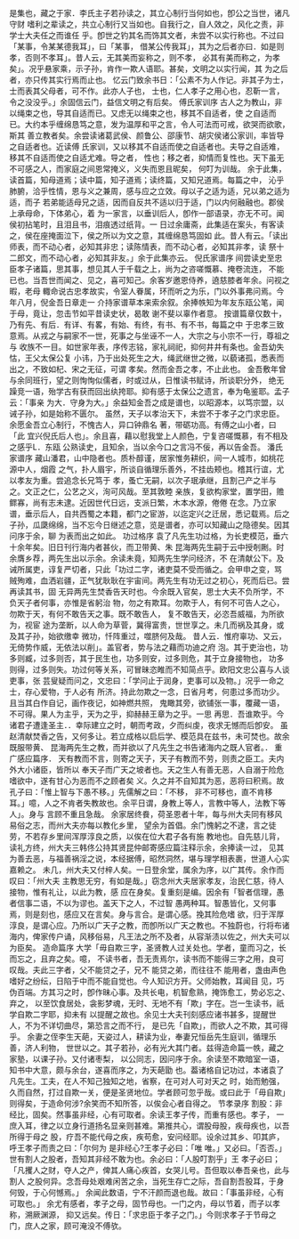 <!-- { "loadSidebar": true } -->
是集也，藏之于家．李氏主子若孙读之，其立心制行当何如也，卽公之当世，诸凡守财
嗜利之辈读之，共立心制行又当如也。自我行之，自人效之，风化之责，非学士大夫任之而谁任
乎。卽世之钓其名而饰其文者，未尝不以实行称也。不过曰「某事，令某某德我耳」，曰「某事，
借某公传我耳」，其为之后者亦曰．如是则孝，否则不孝耳」。昔人云，无其美而妄称之，则不孝，
必其有美而称之，为孝矣」。况乎悬家乘，示子孙，肯作一欺人语耶。甚矣，文明之以实行闻，其
为之后者，亦只传其实行焉而止也。
忆云门致余书日：「公素不为人作记。非其子为士，士而表其父母者，可不作。此亦人子也，
士也，仁人孝子之用心也，忍靳一言，令之没没乎。」余固信云门，益信文明之有后矣。
傅氏家训序
古人之为教山，非以绳束之也，导其自适而已。又虑无以绳束之也，移其不自适者，使
之自适而已。大约本乎缠绵恳笃之意，发为温厚和平之言，令人可法而可戒，欲哭而欲歌，斯其
善立教者矣。余尝读诸葛武侯、颜鲁公、邵康节、胡灾侯诸公家训，率皆导之自适者也。近读傅
氏家训，又以移其不自适而使之自适者也。夫导之自适难，移其不自适而使之自适尤难。导之者，
性也；移之者，抑情而复性也。天下虽无不可感之人，而家庭之间恩常掩义，义失而恩且昵矣，
何叮为训哉。
余于此集，读首篇，知母道焉；读中篇，知子道焉；读终篇，又知兄道焉。每篇之中，
沁乎肺腑，洽乎性情，恩与义之兼周，感与应之立效。母以子之适为适，兄以弟之适为适，而子
若弟能适母兄之适，因而自反共不适以归于适，门以内何融融也。郡侯上承母命，下体弟心，着
为一家言，以垂训后人，卽作一部语录，亦无不可。闻侯初拈笔时，且泪且书，泪痕透过纸背。一
日过余庸斋，此集适在案头，有客读之，侯在座掩面泣下，侯之所以为文之意，其缠绵恳笃固如
此。昔人有云。「读出师表，而不动心者，必知其非忠；读陈情表，而不动心者，必知其非孝，读
祭十二郎文，而不动心者，必知其非友。」余于此集亦云。
倪氏家谱序
间尝读史至忠臣孝子诸篇，思其事，想见其人于千载之上，尚为之咨嗟慨慕、掩卷流连，
不能已也。当吾世而闻之、见之，喜可知己。余客岁邀恩侍养，遶慈膝者年余。问视之暇，老母
輙命说古忠孝故实，令室人眷属，环而听之为乐，门以外事弗问焉。今年八月，倪金吾日章走一
介持家谱草本来索余叙。余捧帙知为年友东瓯公笔，闻于母，竟让，忽击节如平昔读史状，曷敢
谢不斐以辜作者意。
按谱篇章仅数十，乃有先、有后．有详、有畧，有始、有终，有书、有不书，每篇之中
于忠孝三致意焉。从戎之与嗣家不一世，死事之与坐诬不一人，大宗之与小宗不一行，尊祖之与
收族不一目。如世家年表，序传志铭，家礼祠祀，抑何井井有条也。金吾幼失怙，王父太保公复
小讳，乃于出处死生之大，绳武继世之微，以藐诸孤，悉表而出之，不致如杞、宋之无征，可谓
孝矣。然而金吾之孝，不止此也。
金吾敷年曾与余同班行，望之则恂恂似儒者，时或过从，日惟读书赋诗，所谈职分外，
绝无躁竞一语，殆学古有获而回出纨挎耶。抑有感于太保公之遗言，奉为龟鉴耶。孟子云：「事亲
为大．守身为大。」余益知金吾之成是谱也，以昭源本，以笃宗盟，以诫子孙，如是始称不匮尔。
虽然，天子以孝治天下，未尝不于孝子之门求忠臣。余愿金吾立心制行，不愧古人，异口钟鼎名
著，带砺功高。有傅之山小者，曰「此
宜兴倪氏后人也」。余且喜，藉以慰我堂上人颜色，宁复咨嗟慨慕，有不相及之感乎L．东瓯
公熟读史，且知余，当以余今口之言冯不佞，再以告金吾。
潘氏家谱序
藏山潘君，山中隐者也。质朴醇谨，居家惟务耕织，间一人城市，如桃花源中人，烟霞
之气，扑人眉宇，所谈自循理乐善外，不挂齿颊也。稽其行谊，尤以孝友为重。尝追念长兄笃于
孝，蚤亡无嗣，以次子珉承继，且割己产之半与之。文正之仁，公艺之义，洵可风哉。至其敦睦
亲族，复欲构家堂，置学田，赡鳏寡，尚有志未逮。近因世代日远，支派日繁，木本水源，倦倦
在念。乃立家谱，垂示后人，自共西蜀之本籍，都门之宦游，以迄定兴之迁居，悉记载焉。后之
子孙，瓜瓞绵绵，当不忘今日继述之意，览是谱者，亦可以知藏山之隐德矣。因其问序于余，聊
为表而出之如此。
功过格序
袁了凡先生功过格，为长吏模范，垂六十余年矣。旧日刊行海内者甚伙，而卫带黄、朱
昆海两先生嗣于云中授剞劂。时余膺乡荐，两先生出以示余。余读未竟，知两先生学问经济，不
在清献公下。及诫所属吏，谆复严切者，只此「功过二字，诸吏莫不受而循之。会甲申之变，骂
贼殉难，血洒岩疆，正气犹耿耿在宇宙间。两先生有功无过之初心，死而后已。尝再读其书，固
无异两先生焚香告天时也。今余既入官矣，思士大夫不负所学，不负天子者何事，亦惟是省躬治
物，勿之有欺耳。勿欺于人，有何不可告人之心，勿欺于天，有何不敢告天之事。既不敢告人，
复不敢告天，必恣吾威福，为所欲为，视宦
途为垄断，以人命为草菅，冀得富贵，世世享之。未几而祸及其身，或及其子孙，始欲缴幸
微功，忏阵重过，噬脐何及哉。
昔人云．惟府辜功、又云，无倚势作威，无依法以削」。盖官者，势与法之藉而功迪之府
泡。其于吏治也，功多则臧，过多则否，其于民生也，功多则安，过多则危，其于立身接物也，
功多则得，过多则失。功过何等关系，可冒昧恣睢而不知简点乎。欧阳文忠公喜与人谈吏事，张
芸叟疑而问之，文忠曰：「学问止于润身，吏事可以及物。」况乎一命之士，存心爱物，于人必有
所济。持此勿欺之一念，日省月考，何患过多而功少。且当其白作自记，画作夜记，如神燃共照，
鬼瞰其旁，欲铺张一事，覆藏一语，不可得。果人为主乎，天为之乎，抑赫赫王章为之乎。一思
再思．吾谁欺乎。今诸君子遭逢圣主．．幸际建立之时，朝而考政，夕而纠虔，夜求无憾而后卽安。
虽赵清献焚香之告，又何多让。若立成格以启后学、模范具在兹书，未可焚也。故余既服带黄、
昆海两先生之教，而并欲以了凡先生之书告诸海内之既人官者。．
重广感应篇序．
天有教而不言，则寄之天子，天子有教而不劳，则责之臣工。夫内外大小诸臣，皆所以
奉天子而广天之坡者也。天之生人有善无恶，人自溺于险危嗜欲中，遂有甘心为恶而不之顾者矣
义。久之并不自知其为恶，恶将曰积焉。故孔子曰：「惟上智与下愚不移。」先儒解之曰：「不移，
非不可移也，直不肯移
耳。」噫，人之不肯者失教故也。余平日谓，身教上等人，言教中等人，法教下等人」。身与
言顾不重且急哉。
余家居终飬，荷圣恩者十年，每与州大夫同有移风易俗之志，而州大夫亦每以教化乡里，
望余为首倡。余门愧躬之不逮，言之徒劳，不若存乡里间浑厚淳良之质，以俟在位大君子各有施
教地也。自先慈儿背，读礼方终，州大夫三韩佟公持其贤昆仲邮寄感应篇注释示余，余捧读一过，
见其为善去恶，与福善祸淫之说，本经据傅，昭然洞然，堪与理学相表裹，世道人心实嘉赖之。
未几，州大夫又付梓人矣。一日登余堂，属余为序，以广其传。余作而叹曰：「州大夫
主教思无穷，有如是哉。」窃念州大夫居家孝友，治民仁慈，待人接物，惟有礼让，以此为教，感
应在身矣。复重刻是编。因余有「智者信理，愚者信事二语，不以为谬也。盖天下之人，不过智
愚两种耳。智愚皆化，又何事焉，则是刻也，感应又在言矣。身与言合。是谓心感。挽其险危嗜
欲，归于浑厚淳良，是谓心应。乃所以广天子之教，而卽所以广天之教也。不独蔚也，行将布诸
海内，俾家传户诵，风移俗易，凡王法之所不及者，从容渐渍以佐之，州大夫可以为臣矣。
造命篇序
大学「毋自欺三字，圣贤教人过关处也。学者，童而习之，长而忘之，且弃之矣。噫，
不读书者，吾无责焉尔，读书而不能得三字之用，良可叹哉。夫此三字者，父不能贷之子，兄不
能贷之弟，而往往不
能用者，盏由声色嗜好之纷纭，日陷于中而不能自觉也。今人知识方开。父师始教，耳闻目
见，巧伪百端。方其习之时，卽作昧心事。及共长电，机智愈熟，掩饰愈工，势必忘之、弃之，
以至饮食居处，衾影梦魂，无时、无地不有「欺」字在。岂一生读书，祇学自欺二字耶，抑未有
以提醒之故也。余见士大夫刊刻感应诸书甚多，提醒世人，不为不详切曲尽，第恐言之而不行，
是已先「自欺」，而欲人之不欺，其可得乎。
余妻之侄李生天葩，天姿过人，耕读为业，奉妻兄恒岳先生庭训，循理乐善，济人利物，
世世以之。其子若孙，必有光大其门者。兹得造命篇一帙，藏之家塾，以课子孙。又付诸枣梨，
以公同志，因问序于余。余读至不欺暗室一语，知书中大意，颇与余台，遂喜而序之，为天葩勖
也。葢诸格自记功过，本诸袁了凡先生。工夫，在人不知己独知之地，省察，在可对人可对天之
时，始而勉强，久而自然，打过自欺一关，便是圣贤地位。学者顾可忽乎哉。或曰此于「毋自欺」
则得矣，于造命何涉?余笑而不知所答，以俟会心者自得之。
节孝录序
割股：非经比，固矣。然事虽非经，心有可取者。余读王孝子传，而重有感也。孝子，
一庶入耳，律之以立身行道扬名显亲则甚难。第推共心，谓股母股，疾母疾也，以吾所得于母之
股，疗吾不能代母之疾，疾苟愈，安问经耶。设余过其乡、叩其庐，呼王孝子而责之曰：「尔何为
是非经心?王孝子必曰：「唯
唯。」又必曰。「否否。」世有割人之股者，吾知其非经不敢为也。余必曰：「人股叮割乎」王
孝子必曰；「凡攫人之财，夺人之产，俾其人痛心疾首，女哭儿号。吾但取以奉吾亲也，此与割人
之股何异。念吾母处艰难闲苦之余，当死生存亡之际，吾自割吾股耳，于身何毁，于心何憾焉。」
余闻此数语，宁不汗颜而退也哉。故曰：「事虽非经，心有可取也。」
余尤有感者，孝子之母，固节母也。一门之内，母以节着，而子以孝称，溯厥渊源，
抑又远矣。传日：「求忠臣于孝子之门。」今则求孝子于节母之门，庶人之家，顾可淹没不傅欤。
